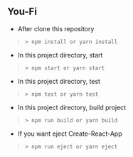 You-Fi
--------

- After clone this repository
> ```> npm install or yarn install```

- In this project directory, start
> ```> npm start or yarn start```

- In this project directory, test
> ```> npm test or yarn test```

- In this project directory, build project
> ```> npm run build or yarn build```

- If you want eject Create-React-App
> ```> npm run eject or yarn eject```

